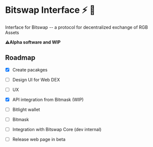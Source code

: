 # Bitswap Interface ⚡ 💱

Interface for Bitswap -- a protocol for decentralized exchange of RGB Assets

**⚠️Alpha software and WIP**

## Roadmap

- [x] Create pacakges
- [ ] Design UI for Web DEX
- [ ] UX
- [x] API integration from Bitmask (WIP)
- [ ] Bitlight wallet
- [ ] Bitmask
- [ ] Integration with Bitswap Core (dev internal)
- [ ] Release web page in beta



